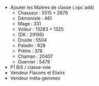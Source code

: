 
* Ajouter les Maitres de classe (.npc add)
  * Chasseur : 5515 + 2879
  * Démoniste : 461
  * Mage : 331
  * Voleur : 13283 + 1325
  * (DK : 29195)
  * Druide : 5504
  * Paladin : 928
  * Prêtre : 376
  * Chaman : 20407
  * Guerrier : 5479
* P1 BiS / classe-role
* Vendeur Flacons et Elixirs
* Vendeur méta-gemmes

